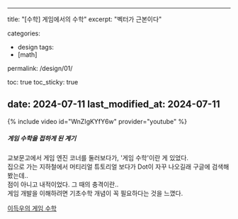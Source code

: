 
---
title: "[수학] 게임에서의 수학"
excerpt: "벡터가 근본이다"

categories:
  - design
tags:
  - [math]

permalink: /design/01/

toc: true
toc_sticky: true

date: 2024-07-11
last_modified_at: 2024-07-11
---

{% include video id="WnZIgKYfY6w" provider="youtube" %}

##### 게임 수학을 접하게 된 계기
교보문고에서 게임 엔진 코너를 둘러보다가, '게임 수학'이란 게 있었다.  
집으로 가는 지하철에서 머티리얼 튜토리얼 보다가 Dot이 자꾸 나오길래 구글에 검색해봤는데..  
점이 아니고 내적이었다. 그 때의 충격이란..   
게임 개발을 이해하려면 기초수학 개념이 꼭 필요하다는 것을 느꼈다.  


[이득우의 게임 수학](https://product.kyobobook.co.kr/detail/S0000019327570)
